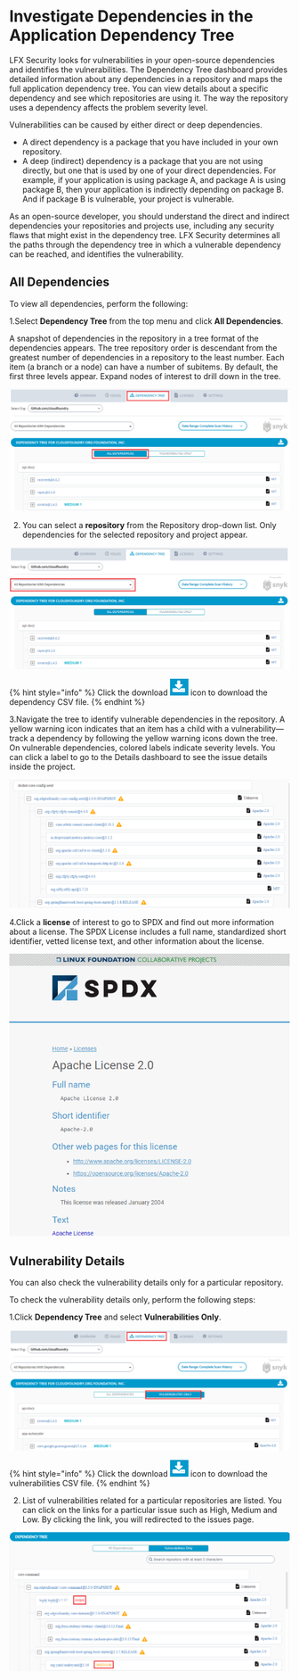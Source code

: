 # Investigate Dependencies in the Application Dependency Tree

LFX Security looks for vulnerabilities in your open-source dependencies and identifies the vulnerabilities. The Dependency Tree dashboard provides detailed information about any dependencies in a repository and maps the full application dependency tree. You can view details about a specific dependency and see which repositories are using it. The way the repository uses a dependency affects the problem severity level.

Vulnerabilities can be caused by either direct or deep dependencies. 

* A direct dependency is a package that you have included in your own repository.
* A deep \(indirect\) dependency is a package that you are not using directly, but one that is used by one of your direct dependencies. For example, if your application is using package A, and package A is using package B, then your application is indirectly depending on package B. And if package B is vulnerable, your project is vulnerable.

As an open-source developer, you should understand the direct and indirect dependencies your repositories and projects use, including any security flaws that might exist in the dependency tree. LFX Security determines all the paths through the dependency tree in which a vulnerable dependency can be reached, and identifies the vulnerability.

## All Dependencies 

To view all dependencies, perform the following:

1.Select **Dependency Tree** from the top menu and click **All Dependencies**.

A snapshot of dependencies in the repository in a tree format of the dependencies appears. The tree repository order is descendant from the greatest number of dependencies in a repository to the least number. Each item \(a branch or a node\) can have a number of subitems. By default, the first three levels appear. Expand nodes of interest to drill down in the tree.

![Dependency Tree](../.gitbook/assets/dependency%20%281%29.png)

2. You can select a **repository** from the Repository drop-down list. Only dependencies for the selected repository and project appear.  


![Select Repository](../.gitbook/assets/dependency_select.png)

{% hint style="info" %}
Click the download ![](../.gitbook/assets/download_icon%20%281%29.png) icon to download the dependency CSV file. 
{% endhint %}

3.Navigate the tree to identify vulnerable dependencies in the repository. A yellow warning icon indicates that an item has a child with a vulnerability—track a dependency by following the yellow warning icons down the tree. On vulnerable dependencies, colored labels indicate severity levels. You can click a label to go to the Details dashboard to see the issue details inside the project.  


![](../.gitbook/assets/tree.png)

4.Click a **license** of interest to go to SPDX and find out more information about a license. The SPDX License includes a full name, standardized short identifier, vetted license text, and other information about the license.

![License Details ](../.gitbook/assets/apache-license%20%281%29.png)

## Vulnerability Details  

You can also check the vulnerability details only for a particular repository. 

To check the vulnerability details only, perform the following steps:

1.Click **Dependency Tree** and select **Vulnerabilities Only**. 

![Vulnerabilities Only](../.gitbook/assets/vul%20%282%29.png)

{% hint style="info" %}
Click the download ![](../.gitbook/assets/download_icon%20%281%29.png) icon to download the vulnerabilities CSV file. 
{% endhint %}

2. List of vulnerabilities related for a particular repositories are listed. You  can click on the links for a particular issue such as High, Medium and Low. By clicking the link, you will redirected to the issues page. 

![Issues Link ](../.gitbook/assets/vul_link_iss.png)






